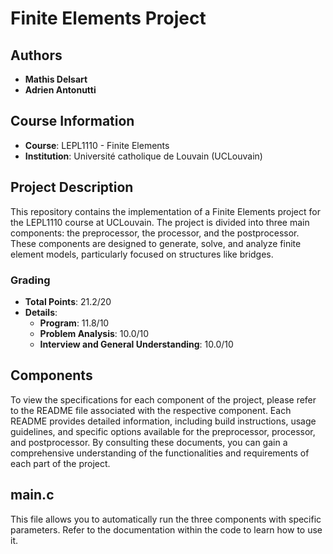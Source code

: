 # Finite Elements Project

## Authors
- **Mathis Delsart**
- **Adrien Antonutti**

## Course Information
- **Course**: LEPL1110 - Finite Elements
- **Institution**: Université catholique de Louvain (UCLouvain)

## Project Description
This repository contains the implementation of a Finite Elements project for the LEPL1110 course at UCLouvain. The project is divided into three main components: the preprocessor, the processor, and the postprocessor. These components are designed to generate, solve, and analyze finite element models, particularly focused on structures like bridges.

### Grading
- **Total Points**: 21.2/20
- **Details**:
  - **Program**: 11.8/10
  - **Problem Analysis**: 10.0/10
  - **Interview and General Understanding**: 10.0/10

## Components

To view the specifications for each component of the project, please refer to the README file associated with the respective component. Each README provides detailed information, including build instructions, usage guidelines, and specific options available for the preprocessor, processor, and postprocessor. By consulting these documents, you can gain a comprehensive understanding of the functionalities and requirements of each part of the project.

## main.c

This file allows you to automatically run the three components with specific parameters. Refer to the documentation within the code to learn how to use it.